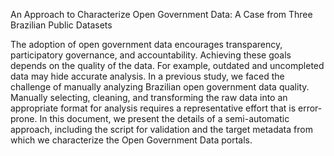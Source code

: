 An Approach to Characterize Open Government Data: A Case from Three Brazilian Public Datasets

The adoption of open government data encourages transparency, participatory governance, and accountability. Achieving these goals depends on the quality of the data.
For example, outdated and uncompleted data may hide accurate analysis. In a previous study, we faced the challenge of manually analyzing Brazilian open government data quality. Manually selecting, cleaning, and transforming the raw data into an appropriate format for analysis requires a representative effort that is error-prone. In this document, we present the details of a semi-automatic approach, including the script for validation and the target metadata from which we characterize the Open Government Data portals.


